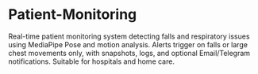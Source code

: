 # Patient-Monitoring
Real-time patient monitoring system detecting falls and respiratory issues using MediaPipe Pose and motion analysis. Alerts trigger on falls or large chest movements only, with snapshots, logs, and optional Email/Telegram notifications. Suitable for hospitals and home care.
